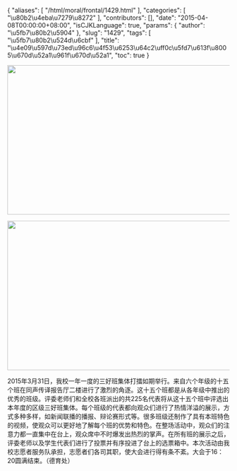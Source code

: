 {
    "aliases": [
        "/html/moral/frontal/1429.html"
    ],
    "categories": [
        "\u80b2\u4eba\u7279\u8272"
    ],
    "contributors": [],
    "date": "2015-04-08T00:00:00+08:00",
    "isCJKLanguage": true,
    "params": {
        "author": "\u5fb7\u80b2\u5904"
    },
    "slug": "1429",
    "tags": [
        "\u5fb7\u80b2\u524d\u6cbf"
    ],
    "title": "\u4e09\u597d\u73ed\u96c6\u4f53\u6253\u64c2\uff0c\u5fd7\u613f\u8005\u670d\u52a1\u961f\u670d\u52a1",
    "toc": true
}


<img
    src="https://cdn.tfls.online/mirror/full/5826be837217d6759320cbdb4152f4973c44aa18.jpg"
    style="display:block;margin-left:auto;margin-right:auto;"
    decoding="async"
    fetchpriority="auto"
    loading="lazy"
    height="338"
    width="600"
/>





<img
    src="https://cdn.tfls.online/mirror/full/2be41d918909943617e4c5127cd005f930733c9d.jpg"
    style="display:block;margin-left:auto;margin-right:auto;"
    decoding="async"
    fetchpriority="auto"
    loading="lazy"
    height="338"
    width="600"
/>




  





2015年3月31日，我校一年一度的三好班集体打擂如期举行。来自六个年级的十五个班在同声传译报告厅二楼进行了激烈的角逐。这十五个班都是从各年级中推出的优秀的班级。评委老师们和全校各班派出的共225名代表将从这十五个班中评选出本年度的区级三好班集体。每个班级的代表都向观众们进行了热情洋溢的展示，方式多种多样，如新闻联播的播报、辩论赛形式等。很多班级还制作了具有本班特色的视频，使观众可以更好地了解每个班的优势和特色。在整场活动中，观众们的注意力都一直集中在台上，观众席中不时爆发出热烈的掌声。在所有班的展示之后，评委老师以及学生代表们进行了投票并有序投进了台上的选票箱中。本次活动由我校志愿者服务队承担，志愿者们各司其职，使大会进行得有条不紊。大会于16：20圆满结束。（德育处）




  



